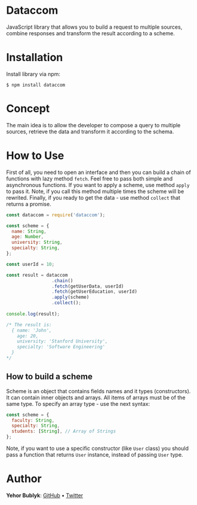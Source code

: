 # Dataccom

JavaScript library that allows you to build a request to multiple sources,
combine responses and transform the result according to a scheme.

# Installation
Install library via npm:
```
$ npm install dataccom
```

# Concept
The main idea is to allow the developer to compose a query to multiple sources,
retrieve the data and transform it according to the schema.

# How to Use
First of all, you need to open an interface and then you can build a chain of functions with lazy method ```fetch```.
Feel free to pass both simple and asynchronous functions. If you want to apply a scheme, use
method ```apply``` to pass it. Note, if you call this method multiple times the scheme will
be rewrited. Finally, if you ready to get the data - use method ```collect``` that returns a promise.
```javascript
const dataccom = require('dataccom');

const scheme = {
  name: String,
  age: Number,
  university: String,
  specialty: String,
};

const userId = 10;

const result = dataccom
                 .chain()
                 .fetch(getUserData, userId)
                 .fetch(getUserEducation, userId)
                 .apply(scheme)
                 .collect();
                 
console.log(result);

/* The result is:
  { name: 'John',
    age: 20,
    university: 'Stanford University',
    specialty: 'Software Engineering'
  }
*/
```

## How to build a scheme
Scheme is an object that contains fields names and it types (constructors).
It can contain inner objects and arrays. All items of arrays must be of the same type.
To specify an array type - use the next syntax:
```javascript
const scheme = {
  faculty: String,
  specialty: String,
  students: [String], // Array of Strings
};
```
Note, if you want to use a specific constructor (like ```User``` class) you should pass a function
that returns ```User``` instance, instead of passing ```User``` type.

# Author
**Yehor Bublyk**: [GitHub](https://github.com/yehorbk) • [Twitter](https://twitter.com/yehorbk)

